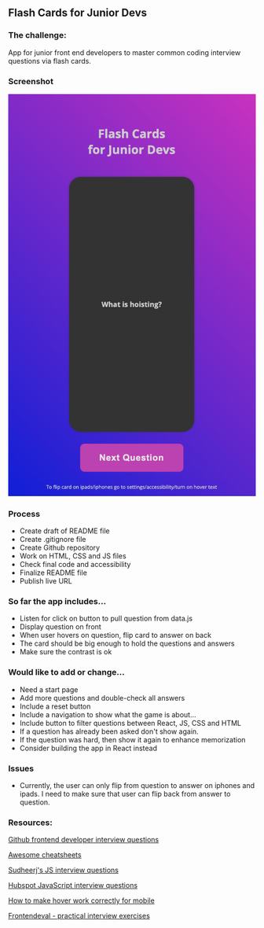 ## Flash Cards for Junior Devs

### The challenge:

App for junior front end developers to master common coding interview questions via flash cards.

### Screenshot

![screenshot](img/screenshot.png)

### Process

- Create draft of README file
- Create .gitignore file
- Create Github repository
- Work on HTML, CSS and JS files
- Check final code and accessibility
- Finalize README file
- Publish live URL

### So far the app includes...

- Listen for click on button to pull question from data.js
- Display question on front
- When user hovers on question, flip card to answer on back
- The card should be big enough to hold the questions and answers
- Make sure the contrast is ok

### Would like to add or change...

- Need a start page
- Add more questions and double-check all answers
- Include a reset button
- Include a navigation to show what the game is about...
- Include button to filter questions between React, JS, CSS and HTML
- If a question has already been asked don't show again.
- If the question was hard, then show it again to enhance memorization
- Consider building the app in React instead

### Issues

- Currently, the user can only flip from question to answer on iphones and ipads. I need to make sure that user can flip back from answer to question.

### Resources:

[Github frontend developer interview questions]("https://github.com/h5bp/Front-end-Developer-Interview-Questions/tree/main")

[Awesome cheatsheets]("https://github.com/LeCoupa/awesome-cheatsheets/blob/master/languages/javascript.js")

[Sudheerj's JS interview questions]("https://github.com/sudheerj/javascript-interview-questions")

[Hubspot JavaScript interview questions]("https://blog.hubspot.com/website/javascript-interview-questions")

[How to make hover work correctly for mobile]("https://stackoverflow.com/questions/75974325/how-to-make-hover-work-correct-for-mobile")

[Frontendeval - practical interview exercises]("https://frontendeval.com/?utm_source=youtube&utm_medium=video&utm_campaign=techrally")
